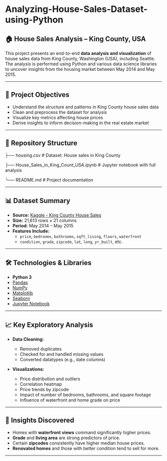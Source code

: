 # Analyzing-House-Sales-Dataset-using-Python

## 🏠 House Sales Analysis – King County, USA

This project presents an end-to-end **data analysis and visualization** of house sales data from King County, Washington (USA), including Seattle. The analysis is performed using Python and various data science libraries to uncover insights from the housing market between May 2014 and May 2015.

---

## 📌 Project Objectives

- Understand the structure and patterns in King County house sales data
- Clean and preprocess the dataset for analysis
- Visualize key metrics affecting house prices
- Derive insights to inform decision-making in the real estate market

---

## 📁 Repository Structure
├── housing.csv # Dataset: House sales in King County

├── House_Sales_in_King_Count_USA.ipynb # Jupyter notebook with full analysis

└── README.md # Project documentation


---

## 📊 Dataset Summary

- **Source:** [Kaggle - King County House Sales](https://www.kaggle.com/harlfoxem/housesalesprediction)
- **Size:** 21,613 rows × 21 columns
- **Period:** May 2014 – May 2015
- **Features Include:**
  - `price`, `bedrooms`, `bathrooms`, `sqft_living`, `floors`, `waterfront`
  - `condition`, `grade`, `zipcode`, `lat`, `long`, `yr_built`, etc.

---

## 🛠️ Technologies & Libraries

- **Python 3**
- [Pandas](https://pandas.pydata.org/)
- [NumPy](https://numpy.org/)
- [Matplotlib](https://matplotlib.org/)
- [Seaborn](https://seaborn.pydata.org/)
- [Jupyter Notebook](https://jupyter.org/)

---

## 📈 Key Exploratory Analysis

- **Data Cleaning:**
  - Removed duplicates
  - Checked for and handled missing values
  - Converted datatypes (e.g., date columns)

- **Visualizations:**
  - Price distribution and outliers
  - Correlation heatmap
  - Price trends by zipcode
  - Impact of number of bedrooms, bathrooms, and square footage
  - Influence of waterfront and home grade on price

---

## 📌 Insights Discovered

- Homes with **waterfront views** command significantly higher prices.
- **Grade** and **living area** are strong predictors of price.
- Certain **zipcodes** consistently have higher median house prices.
- **Renovated homes** and those with better condition tend to sell for more.
---
